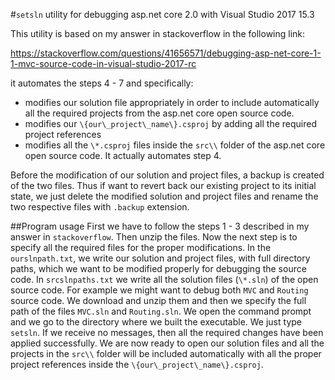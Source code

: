 #`setsln` utility for debugging asp.net core 2.0 with Visual Studio 2017 15.3

This utility is based on my answer in stackoverflow in the following link:

https://stackoverflow.com/questions/41656571/debugging-asp-net-core-1-1-mvc-source-code-in-visual-studio-2017-rc

it automates the steps 4 - 7 and specifically:
* modifies our solution file appropriately in order to include automatically all the required projects from the asp.net core open source code.
* modifies our `\{our\_project\_name\}.csproj` by adding all the required project references
* modifies all the `\*.csproj` files inside the `src\\` folder of the asp.net core open source code. It actually automates step 4.

Before the modification of our solution and project files, a backup is created of the two files. Thus if want to revert back our existing project to its initial state, we just delete the modified solution and project files and rename the two respective files with `.backup` extension.

##Program usage
First we have to follow the steps 1 - 3 described in my answer in `stackoverflow`. Then unzip the files. Now the next step is to specify all the required files for the proper modifications. In the `ourslnpath.txt`, we write our solution and project files, with full directory paths, which we want to be modified properly for debugging the source code. In `srcslnpaths.txt` we write all the solution files \(`\*.sln`\) of the open source code. For example we might want to debug both `MVC` and `Routing` source code. We download and unzip them and then we specify the full path of the files `MVC.sln` and `Routing.sln`.   We open the command prompt and we go to the directory where we built the executable. We just type `setsln`. If we receive no messages, then all the required changes have been applied successfully. We are now ready to open our solution files and all the projects in the `src\\` folder will be included automatically with all the proper project references inside the `\{our\_project\_name\}.csproj`. 
